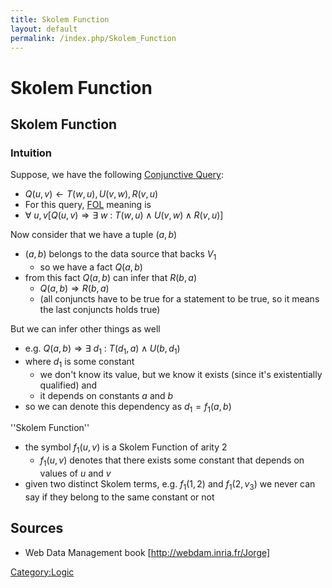 ```yaml
---
title: Skolem Function
layout: default
permalink: /index.php/Skolem_Function
---
```


# Skolem Function

## Skolem Function
### Intuition
Suppose, we have the following [Conjunctive Query](Conjunctive_Query):
- $Q(u,v) \leftarrow T(w,u), U(v,w), R(v,u)$
- For this query, [FOL](First_Order_Logic) meaning is 
- $\forall \ u, v \Big[ Q(u, v) \Rightarrow \exists \ w \ : \ T(w, u) \land U(v, w) \land R(v, u)  \Big]$

Now consider that we have a tuple $(a, b)$ 
- $(a, b)$ belongs to the data source that backs $V_1$
  - so we have a fact $Q(a, b)$
- from this fact $Q(a, b)$ can infer that $R(b, a)$ 
  - $Q(a, b) \Rightarrow R(b, a)$
  - (all conjuncts have to be true for a statement to be true, so it means the last conjuncts holds true)


But we can infer other things as well
- e.g. $Q(a, b) \Rightarrow \exists \ d_1 \ : \ T(d_1, a) \land U(b, d_1)$ 
- where $d_1$ is some constant
  - we don't know its value, but we know it exists (since it's existentially qualified) and 
  - it depends on constants $a$ and $b$
- so we can denote this dependency as $d_1 = f_1(a, b)$


''Skolem Function''
- the symbol $f_1(u, v)$ is a Skolem Function of arity 2
  - $f_1(u, v)$ denotes that there exists some constant that depends on values of $u$ and $v$
- given two distinct Skolem terms, e.g. $f_1(1, 2)$ and $f_1(2, v_3)$ we never can say if they belong to the same constant or not


## Sources
- Web Data Management book [http://webdam.inria.fr/Jorge]

[Category:Logic](Category_Logic)